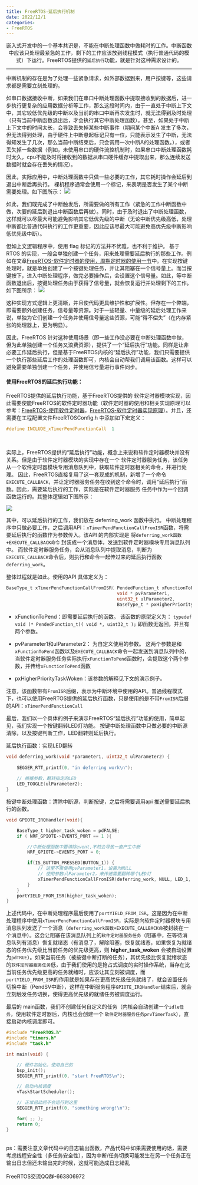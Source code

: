 ```yaml
---
title: FreeRTOS-延后执行机制
date: 2022/12/1
categories: 
- FreeRTOS
---
```


<center>

嵌入式开发中的一个基本共识是，不能在中断处理函数中做耗时的工作。中断函数中应该只处理最紧急的工作，剩下的工作应该放到线程模式（执行普通代码的模式）下运行。FreeRTOS提供的`延后执行`功能，就是针对这种需求设计的。

</center>
<!--more-->

***

中断机制的存在是为了处理一些紧急请求，如外部数据到来，用户按键等，这些请求都是需要立刻处理的。

如串口数据接收中断，如果我们在串口中断处理函数中提取接收到的数据后，进一步执行更复杂的应用数据分析等工作，那么这段时间内，由于一直处于中断上下文中，其它较低优先级的中断以及当前的串口中断再次发生时，就无法得到及时处理（只有当前中断函数退出后，才会执行其它中断处理函数）。甚至，如果处于中断上下文中的时间太长，会导致丢失掉某些中断事件（期间某个中断A 发生了多次，但无法得到处理，由于硬件上中断悬起标记只有一位，只能表示发生了中断，无法得知发生了几次，那么当前中断结束后，只会调用一次中断A的处理函数。），或者丢失掉一些数据（例如，未使用串口的硬件流控机制时，如果串口中断处理函数耗时太久，cpu不能及时将接收到的数据从串口硬件缓存中提取出来，那么连续发送数据时就会存在丢失的情况）。

因此，实际应用中，中断处理函数中只做一些必要的工作，其它耗时操作会延后到退出中断后再执行。 裸机程序通常会使用一个标记，来表明是否发生了某个中断需要处理。如下图所示：
![](./FreeRTOS-deferring-work/old-method.png)

如此，我们既完成了中断触发后，所需要做的所有工作（紧急的工作中断函数中做，次要的延后到退出中断函数后再做）。同时，由于及时退出了中断处理函数，这样就可以尽最大可能避免影响其它低优先级的中断（无论中断优先级高低，处理中断都比普通代码执行的工作更重要，因此应该尽最大可能避免高优先级中断影响低优先级中断）。


但如上文逻辑程序中，使用 flag 标记的方法并不优雅，也不利于维护。
基于RTOS 的实现，一般会单独创建一个任务，用来处理需要延后执行的那些工作。例如在文章[FreeRTOS-软件定时器的使用，周期定时器的使用一节](https://fengxun2017.github.io/2022/11/16/FreeRTOS-use-timer/#%E5%91%A8%E6%9C%9F%E5%AE%9A%E6%97%B6%E5%99%A8%E4%BD%BF%E7%94%A8%E6%A0%B7%E4%BE%8B%EF%BC%9A)中。在实现按键处理时，就是单独创建了一个按键处理任务，并让其阻塞在一个信号量上。而当按键按下，进入中断处理程序，做完必要操作后，会设置这个信号量。如此，等中断函数退出后，按键处理任务由于获得了信号量，就会恢复运行并处理剩下的工作。如下图所示：
![](./FreeRTOS-deferring-work/button-interrput.png)

这种实现方式逻辑上更清晰，并且使代码更具维护性和扩展性。但存在一个弊端，即需要额外创建任务，信号量等资源。对于一些轻量、中量级的延后处理工作来说，单独为它们创建一个任务并使用信号量这些资源，可能“得不偿失”（在内存紧张的处理器上，更为明显）。

因此，FreeRTOS 针对这种使用场景（即一些工作没必要在中断处理函数中做，但为此单独创建一个任务又浪费资源），提供了一个“延后执行”功能。同样是让非必要工作延后执行，但是基于FreeRTOS内核的“延后执行”功能，我们只需要提供一个执行那些延后工作的处理函数即可，内核会自动帮我们调用该函数。这样可以避免需要单独创建一个任务，并使用信号量进行事件同步。

#### 使用FreeRTOS的延后执行功能：
FreeRTOS提供的延后执行功能，基于FreeRTOS提供的 软件定时器模块实现，因此需要使能FreeRTOS的软件定时器功能（软件定时器的使用和相关实现原理可以参考：[FreeRTOS-使用软件定时器](https://fengxun2017.github.io/2022/11/16/FreeRTOS-use-timer/)，[FreeRTOS-软件定时器实现原理](https://fengxun2017.github.io/2022/11/27/FreeRTOS-principle_of_timer/)）。并且，还需要在工程配置文件FreeRTOSConfig.h 中添加如下宏定义：
```c
#define INCLUDE_xTimerPendFunctionCall	1
```
<br/>

实际上，FreeRTOS提供的“延后执行”功能，概念上来说和软件定时器模块并没有关系。但是由于软件定时器模块的实现中存在一个 软件定时器服务任务，该任务从一个软件定时器模块专用消息队列中，获取软件定时器相关的命令，并进行处理。 因此，FreeRTOS直接复用了这一套现成的机制，新增了一个命令`EXECUTE_CALLBACK`，并让定时器服务任务在收到这个命令时，调用“延后执行”函数。因此，需要延后执行的工作，实际是在软件定时器服务 任务中作为一个回调函数运行的。其整体逻辑如下图所示：

![](./FreeRTOS-deferring-work/deferring-schema.png)

其中，可以延后执行的工作，我们放在 deferring_work 函数中执行。
中断处理程序中只做必要工作，之后调用API：`xTimerPendFunctionCallFromISR`函数，将需要延后执行的函数作为参数传入。该API 的内部实现是 将`deferring_work函数+EXECUTE_CALLBACK命令` 封装成一个消息体，发送到软件定时器模块专用消息队列中。
而软件定时器服务任务，会从消息队列中提取消息，判断为`EXECUTE_CALLBACK`命令后，则执行和命令一起传过来的延后执行函数 `deferring_work`。

整体过程就是如此。使用的API 具体定义为：
```c
BaseType_t xTimerPendFunctionCallFromISR( PendedFunction_t xFunctionToPend,
                                          void * pvParameter1,
                                          uint32_t ulParameter2,
                                          BaseType_t * pxHigherPriorityTaskWoken ) ;
```
- xFunctionToPend：即需要延后执行的函数。
该函数的原型定义为：
`typedef void (* PendedFunction_t)( void *,
                                   uint32_t );`
即函数无返回，并且有两个参数。

- pvParameter1和ulParameter2： 为自定义使用的参数。
  这两个参数是和`xFunctionToPend`函数以及`EXECUTE_CALLBACK`命令一起发送到消息队列中的，当软件定时器服务任务实际执行`xFunctionToPend`函数时，会提取这个两个参数，并传给`xFunctionToPend`函数
- pxHigherPriorityTaskWoken：该参数的解释见下文的演示例子。

注意，该函数带有`FromISR`后缀，表示为中断环境中使用的API。普通线程模式下，也可以使用FreeRTOS提供的延后执行函数，只是使用的是不带`FromISR`后缀的API：`xTimerPendFunctionCall`

最后，我们以一个具体的例子来演示FreeRTOS“延后执行”功能的使用，简单起见，我们实现一个按键翻转LED灯功能。
按键中断处理函数中只做必要的中断源清除，以及按键判断工作，LED翻转则延后执行。

延后执行函数：实现LED翻转
```c
void deferring_work(void *parameter1, uint32_t ulParameter2) {
    
    SEGGER_RTT_printf(0, "in deferring work\n");
    
    // 根据参数，翻转指定的LED
    LED_TOOGLE(ulParameter2);
}
```

按键中断处理函数：清除中断源，判断按键，之后将需要调用api 推送需要延后执行的函数。
```c
void GPIOTE_IRQHandler(void){

    BaseType_t higher_task_woken = pdFALSE;
    if ( NRF_GPIOTE->EVENTS_PORT == 1 ){

        //中断处理函数中要清除event,不然会导致一直产生中断
        NRF_GPIOTE->EVENTS_PORT = 0;   

        if(IS_BUTTON_PRESSED(BUTTON_1)) {
            // 这里不需使用pvParameter1，设置为NULL
            // 使用参数ulParameter2，来传递需要翻转哪个LED灯
            xTimerPendFunctionCallFromISR(deferring_work, NULL, LED_1, &higher_task_woken);
        }
    }
    portYIELD_FROM_ISR(higher_task_woken);
}
```
上述代码中，在中断处理程序最后使用了`portYIELD_FROM_ISR`。这是因为在中断处理程序中使用`xTimerPendFunctionCallFromISR`，实际是向软件定时器模块专用消息队列发送了一个消息（`deferring_work函数+EXECUTE_CALLBACK命`被封装在一个消息中）。这会让阻塞在该消息队列上的`软件定时器服务任务`（阻塞中，在等待消息队列有消息）恢复就绪态（有消息了，解除阻塞，恢复就绪态，如果恢复为就绪态的任务优先级比当前任务的优先级更高，则 **higher_task_woken** 会被自动设置为`pdTRUE`）。如果当前任务（被按键中断打断的任务），其优先级比恢复就绪状态的`软件定时器服务任务`低，由于我们使用的是抢占式调度的实时操作系统，当存在比当前任务优先级更高的任务就绪时，应该让其立刻被调度，而`portYIELD_FROM_ISR`的作用就是如果存在更高优先级任务就绪了，就会设置任务切换中断（PendSV中断），这样在中断服务程序`GPIOTE_IRQHandler`结束后，就会立刻触发任务切换，使得更高优先级的就绪任务被调度运行。

最后的 main函数，我们不创建任何自定义的任务（内核会自动创建一个`idle任务`，使用软件定时器后，内核也会创建一个 `软件定时器服务任务prvTimerTask`），直接启动内核调度即可。
```c
#include "FreeRTOS.h"
#include "timers.h"
#include "task.h"

int main(void) {

    // 硬件初始化，使用自己的
    bsp_init();
    SEGGER_RTT_printf(0, "start FreeRTOS\n");

    // 启动内核调度
    vTaskStartScheduler();

    // 正常启动后不会运行到这里
    SEGGER_RTT_printf(0, "something wrong!\n");

    for( ;; );
    return 0;    
}
```

<br/>
ps：需要注意文章代码中的日志输出函数，产品代码中如果需要使用的话，需要考虑线程安全性（多任务安全性），因为中断/任务切换可能发生在另一个任务正在输出日志但还未输出完的时候，这就可能造成日志错乱

<br/>
<br/>
FreeRTOS交流QQ群-663806972
